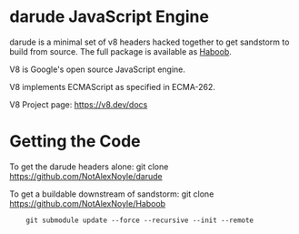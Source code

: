 darude JavaScript Engine
=============

darude is a minimal set of v8 headers hacked together to get sandstorm to build from source. The full package is available as [Haboob](https://github.com/NotAlexNoyle/Haboob).

V8 is Google's open source JavaScript engine.

V8 implements ECMAScript as specified in ECMA-262.

V8 Project page: https://v8.dev/docs


Getting the Code
=============

To get the darude headers alone:
        git clone https://github.com/NotAlexNoyle/darude

To get a buildable downstream of sandstorm:
        git clone https://github.com/NotAlexNoyle/Haboob

        git submodule update --force --recursive --init --remote
